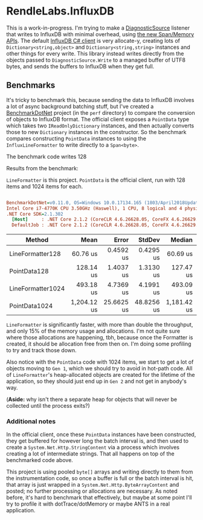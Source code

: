 # RendleLabs.InfluxDB

This is a work-in-progress. I'm trying to make a [DiagnosticSource](https://github.com/dotnet/corefx/blob/master/src/System.Diagnostics.DiagnosticSource/src/DiagnosticSourceUsersGuide.md)
listener that writes to InfluxDB with minimal overhead, using [the new Span/Memory APIs](https://www.codemag.com/Article/1807051/Introducing-.NET-Core-2.1-Flagship-Types-Span-T-and-Memory-T).
The default [InfluxDB C# client](https://github.com/influxdata/influxdb-csharp) is very allocate-y, creating lots of
`Dictionary<string,object>` and `Dictionary<string,string>` instances and other things for every write. This library instead
writes directly from the objects passed to `DiagnosticSource.Write` to a managed buffer of UTF8 bytes,
and sends the buffers to InfluxDB when they get full.

## Benchmarks

It's tricky to benchmark this, because sending the data to InfluxDB involves a lot of async background batching stuff,
but I've created a [BenchmarkDotNet](https://benchmarkdotnet.org) project (in the `perf` directory) to compare the conversion
of objects to InfluxDB format.
The official client exposes a `PointData` type which takes two `IReadOnlyDictionary` instances, and then actually converts those
to new `Dictionary` instances in the constructor. So the benchmark compares constructing `PointData` instances to using the
`InfluxLineFormatter` to write directly to a `Span<byte>`.

The benchmark code writes 128 

Results from the benchmark:

`LineFormatter` is this project. `PointData` is the official client, run with 128 items and 1024 items for each.

``` ini

BenchmarkDotNet=v0.11.0, OS=Windows 10.0.17134.165 (1803/April2018Update/Redstone4)
Intel Core i7-4770K CPU 3.50GHz (Haswell), 1 CPU, 8 logical and 4 physical cores
.NET Core SDK=2.1.302
  [Host]     : .NET Core 2.1.2 (CoreCLR 4.6.26628.05, CoreFX 4.6.26629.01), 64bit RyuJIT
  DefaultJob : .NET Core 2.1.2 (CoreCLR 4.6.26628.05, CoreFX 4.6.26629.01), 64bit RyuJIT


```
|            Method |        Mean |      Error |     StdDev |      Median |    Gen 0 |   Gen 1 |  Allocated |
|------------------ |------------:|-----------:|-----------:|------------:|---------:|--------:|-----------:|
|  LineFormatter128 |    60.76 us |  0.4592 us |  0.4295 us |    60.69 us |   5.0049 |       - |   20.52 KB |
|      PointData128 |   128.14 us |  1.4037 us |  1.3130 us |   127.47 us |  34.4238 |  0.9766 |  141.02 KB |
| LineFormatter1024 |   493.18 us |  4.7369 us |  4.1991 us |   493.09 us |  39.0625 |       - |  163.98 KB |
|     PointData1024 | 1,204.12 us | 25.6625 us | 48.8256 us | 1,181.42 us | 183.5938 | 91.7969 | 1128.02 KB |

`LineFormatter` is significantly faster, with more than double the throughput, and only 15% of the memory usage and allocations.
I'm not quite sure where those allocations are happening, tbh, because once the Formatter is created, it should be allocation free
from then on. I'm doing some profiling to try and track those down.

Also notice with the `PointData` code with 1024 items, we start to get a lot of objects moving to `Gen 1`, which we should
try to avoid in hot-path code. All of `LineFormatter`'s heap-allocated objects are created for the lifetime of the application,
so they should just end up in `Gen 2` and not get in anybody's way.

(**Aside:** why isn't there a separate heap for objects that will never be collected until the process exits?)

### Additional notes

In the official client, once these `PointData` instances have been constructed, they get buffered for however long the batch interval
is, and then used to create a `System.Net.Http.StringContent` via a process which involves creating a lot of intermediate strings.
That all happens on top of the benchmarked code above.

This project is using pooled `byte[]` arrays and writing directly to them from the instrumentation code, so once a buffer is full or the
batch interval is hit, that array is just wrapped in a `System.Net.Http.ByteArrayContent` and posted; no further processing or
allocations are necessary. As noted before, it's hard to benchmark that effectively, but maybe at some point I'll try to profile it with
dotTrace/dotMemory or maybe ANTS in a real application.
